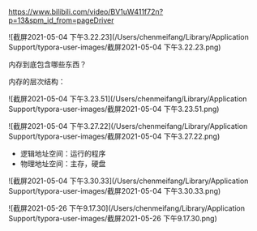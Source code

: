 https://www.bilibili.com/video/BV1uW411f72n?p=13&spm_id_from=pageDriver



![截屏2021-05-04 下午3.22.23](/Users/chenmeifang/Library/Application Support/typora-user-images/截屏2021-05-04 下午3.22.23.png)

内存到底包含哪些东西？

内存的层次结构：

![截屏2021-05-04 下午3.23.51](/Users/chenmeifang/Library/Application Support/typora-user-images/截屏2021-05-04 下午3.23.51.png)

![截屏2021-05-04 下午3.27.22](/Users/chenmeifang/Library/Application Support/typora-user-images/截屏2021-05-04 下午3.27.22.png)

* 逻辑地址空间：运行的程序
* 物理地址空间：主存，硬盘

![截屏2021-05-04 下午3.30.33](/Users/chenmeifang/Library/Application Support/typora-user-images/截屏2021-05-04 下午3.30.33.png)

![截屏2021-05-26 下午9.17.30](/Users/chenmeifang/Library/Application Support/typora-user-images/截屏2021-05-26 下午9.17.30.png)





